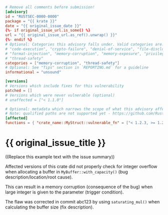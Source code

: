 ```toml
# Remove all comments before submission!
[advisory]
id = "RUSTSEC-0000-0000"
package = "{{ krate }}"
date = "{{ original_issue_date }}"
{%- if original_issue_url.is_some() %}
url = "{{ original_issue_url.as_ref().unwrap() }}"
{%- endif %}
# Optional: Categories this advisory falls under. Valid categories are:
# "code-execution", "crypto-failure", "denial-of-service", "file-disclosure"
# "format-injection", "memory-corruption", "memory-exposure", "privilege-escalation"
# "thread-safety"
categories = ["memory-corruption", "thread-safety"]
# Optional: See "Tips" section in `REPORTING.md` for a guideline
informational = "unsound"

[versions]
# Versions which include fixes for this vulnerability
patched = []
# Versions which were never vulnerable (optional)
# unaffected = ["< 1.1.0"]

# Optional: metadata which narrows the scope of what this advisory affects
# Note: qualified paths are not supported yet - https://github.com/RustSec/advisory-db/issues/512
[affected]
functions = { "crate_name::MyStruct::vulnerable_fn" = ["< 1.2.3, >= 1.2.0"] }
```

# {{ original_issue_title }}

((Replace this example text with the issue summary))

Affected versions of this crate did not properly check for integer overflow when allocating a buffer in `MyBuffer::with_capacity()` (bug description/location/root cause).

This can result in a memory corruption (consequence of the bug) when large integer is given to the parameter (trigger condition).

The flaw was corrected in commit abc123 by using `saturating_mul()` when calculating the buffer size (fix description).
